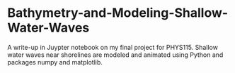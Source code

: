 # Bathymetry-and-Modeling-Shallow-Water-Waves

A write-up in Juypter notebook on my final project for PHYS115. Shallow water waves near shorelines are modeled and animated using Python and 
packages numpy and matplotlib.
